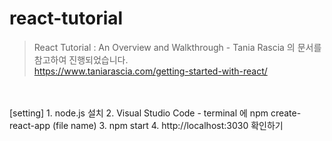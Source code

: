 # react-tutorial
> React Tutorial : An Overview and Walkthrough - Tania Rascia 의 문서를 참고하여 진행되었습니다. <br/>
> https://www.taniarascia.com/getting-started-with-react/
<br/>
<br/>
[setting] 
1. node.js 설치 
2. Visual Studio Code - terminal 에 npm create-react-app (file name)
3. npm start 
4. http://localhost:3030 확인하기  

